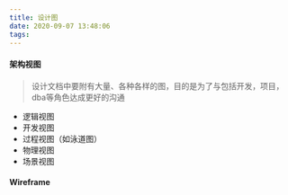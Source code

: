 ```yaml
---
title: 设计图
date: 2020-09-07 13:48:06
tags:
---
```

#### 架构视图
> 设计文档中要附有大量、各种各样的图，目的是为了与包括开发，项目，dba等角色达成更好的沟通
+ 逻辑视图
+ 开发视图
+ 过程视图（如泳道图）
+ 物理视图
+ 场景视图

#### Wireframe